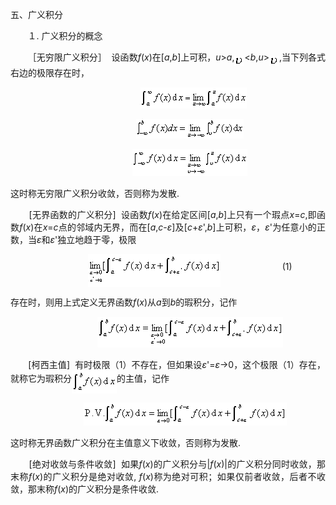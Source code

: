 <div class=Section1>
<p class=1 style='text-align:justify;text-justify:inter-ideograph'><span
lang=ZH-CN style='font-family:宋体'>五、广义积分</span></p>
<p class=1 style='text-align:justify;text-justify:inter-ideograph'><span
lang=EN-US>&nbsp;&nbsp;&nbsp;&nbsp;&nbsp;&nbsp; </span><span lang=ZH-CN
style='font-family:宋体'>１</span><span lang=EN-US>. </span><span lang=ZH-CN
style='font-family:宋体'>广义积分的概念</span></p>
<p class=1 style='text-align:justify;text-justify:inter-ideograph'><span
lang=EN-US>&nbsp;&nbsp;&nbsp;&nbsp;&nbsp;&nbsp; </span><span lang=ZH-CN
style='font-family:宋体'>［无穷限广义积分］</span><span lang=EN-US>&nbsp; </span><span
lang=ZH-CN style='font-family:宋体'>设函数</span><i><span lang=EN-US>f</span></i><span
lang=EN-US>(<i>x</i>)</span><span lang=ZH-CN style='font-family:宋体'>在</span><span
lang=EN-US>[<i>a</i>,<i>b</i>]</span><span lang=ZH-CN style='font-family:宋体'>上可积，</span><i><span
lang=EN-US>u</span></i><span lang=EN-US>&gt;<i>a</i>,<i><sub><img width=16
height=16 src="res/17e9d95da129bdd93c34fb6cc6aaaa52_5508_files/image002.gif"
u1:shapes="_x0000_i1025" align=absmiddle></sub></i>&lt;<i>b</i>,<i>u</i>&gt;<i><sub><img
width=16 height=16 src="res/17e9d95da129bdd93c34fb6cc6aaaa52_5508_files/image003.gif"
u1:shapes="_x0000_i1026" align=absmiddle></sub></i>,</span><span lang=ZH-CN
style='font-family:宋体'>当下列各式右边的极限存在时，</span></p>
<p class=1 align=center style='text-align:center'><span lang=EN-US>&nbsp;&nbsp;&nbsp;&nbsp;&nbsp;&nbsp;&nbsp;&nbsp;&nbsp;&nbsp;&nbsp;&nbsp;&nbsp;
&nbsp;&nbsp;&nbsp;&nbsp;&nbsp;&nbsp; &nbsp;&nbsp;&nbsp;&nbsp;<i><sub><img
width=170 height=34 src="res/17e9d95da129bdd93c34fb6cc6aaaa52_5508_files/image005.gif"
u1:shapes="_x0000_i1027"></sub></i>&nbsp;&nbsp;&nbsp;&nbsp;</span></p>
<p class=1 align=center style='text-align:center'><span lang=EN-US>&nbsp;&nbsp;&nbsp;&nbsp;&nbsp;&nbsp;&nbsp;&nbsp;&nbsp;&nbsp;&nbsp;&nbsp;&nbsp;&nbsp;&nbsp;&nbsp;&nbsp;
<sub><img width=172 height=31
src="res/17e9d95da129bdd93c34fb6cc6aaaa52_5508_files/image007.gif" u1:shapes="_x0000_i1028"></sub></span></p>
<p class=1 align=center style='text-align:center'><span lang=EN-US>&nbsp;&nbsp;&nbsp;&nbsp;&nbsp;&nbsp;&nbsp;&nbsp;&nbsp;&nbsp;&nbsp;&nbsp;&nbsp;&nbsp;&nbsp;&nbsp;&nbsp;
<sub><img width=184 height=43
src="res/17e9d95da129bdd93c34fb6cc6aaaa52_5508_files/image009.gif" u1:shapes="_x0000_i1029"></sub></span></p>
<p class=1 style='text-align:justify;text-justify:inter-ideograph'><span
lang=ZH-CN style='font-family:宋体'>这时称无穷限广义积分收敛，否则称为发散</span><span lang=EN-US>.</span></p>
<p class=1 style='text-align:justify;text-justify:inter-ideograph'><span
lang=EN-US>&nbsp;&nbsp;&nbsp;&nbsp;&nbsp;&nbsp; [</span><span lang=ZH-CN
style='font-family:宋体'>无界函数的广义积分</span><span lang=EN-US>]&nbsp; </span><span
lang=ZH-CN style='font-family:宋体'>设函数</span><i><span lang=EN-US>f</span></i><span
lang=EN-US>(<i>x</i>)</span><span lang=ZH-CN style='font-family:宋体'>在给定区间</span><span
lang=EN-US>[<i>a</i>,<i>b</i>]</span><span lang=ZH-CN style='font-family:宋体'>上只有一个瑕点</span><i><span
lang=EN-US>x</span></i><span lang=EN-US>=<i>c</i>,</span><span lang=ZH-CN
style='font-family:宋体'>即函数</span><i><span lang=EN-US>f</span></i><span
lang=EN-US>(<i>x</i>)</span><span lang=ZH-CN style='font-family:宋体'>在</span><i><span
lang=EN-US>x</span></i><span lang=EN-US>=<i>c</i></span><span lang=ZH-CN
style='font-family:宋体'>点的邻域内无界，而在</span><span lang=EN-US>[<i>a</i>,<i>c</i>-<i>ε</i>]</span><span
lang=ZH-CN style='font-family:宋体'>及</span><span lang=EN-US>[<i>c</i>+<i>ε</i>',<i>b</i>]</span><span
lang=ZH-CN style='font-family:宋体'>上可积，</span><i><span lang=EN-US>ε</span></i><span
lang=ZH-CN style='font-family:宋体'>，</span><i><span lang=EN-US>ε</span></i><span
lang=EN-US>'</span><span lang=ZH-CN style='font-family:宋体'>为任意小的正数，当</span><i><span
lang=EN-US>ε</span></i><span lang=ZH-CN style='font-family:宋体'>和</span><i><span
lang=EN-US>ε</span></i><span lang=EN-US>'</span><span lang=ZH-CN
style='font-family:宋体'>独立地趋于零，极限</span></p>
<p class=1 align=center style='text-align:center'><span lang=EN-US>&nbsp;&nbsp;&nbsp;&nbsp;&nbsp;&nbsp;&nbsp;&nbsp;&nbsp;&nbsp;&nbsp;&nbsp;&nbsp;&nbsp;&nbsp;&nbsp;&nbsp;
<sub><img width=212 height=52
src="res/17e9d95da129bdd93c34fb6cc6aaaa52_5508_files/image011.gif" u1:shapes="_x0000_i1039"
align=absmiddle></sub>&nbsp;&nbsp;&nbsp;&nbsp;&nbsp;&nbsp;&nbsp;&nbsp;&nbsp;&nbsp;&nbsp;&nbsp;&nbsp;&nbsp;&nbsp;&nbsp;&nbsp;&nbsp;&nbsp;&nbsp;&nbsp;&nbsp;&nbsp;&nbsp;&nbsp;(1)</span></p>
<p class=1 style='text-align:justify;text-justify:inter-ideograph'><span
lang=ZH-CN style='font-family:宋体'>存在时，则用上式定义无界函数</span><i><span lang=EN-US>f</span></i><span
lang=EN-US>(<i>x</i>)</span><span lang=ZH-CN style='font-family:宋体'>从</span><i><span
lang=EN-US>a</span></i><span lang=ZH-CN style='font-family:宋体'>到</span><i><span
lang=EN-US>b</span></i><span lang=ZH-CN style='font-family:宋体'>的瑕积分，记作</span></p>
<p class=1 align=center style='text-align:center'><span lang=EN-US>&nbsp;&nbsp;&nbsp;&nbsp;&nbsp;&nbsp;&nbsp;&nbsp;&nbsp;&nbsp;&nbsp;&nbsp;&nbsp;&nbsp;&nbsp;&nbsp;&nbsp;
<sub><img width=297 height=49
src="res/17e9d95da129bdd93c34fb6cc6aaaa52_5508_files/image013.gif" u1:shapes="_x0000_i1040"></sub></span></p>
<p class=1 style='text-align:justify;text-justify:inter-ideograph'><span
lang=EN-US>&nbsp;&nbsp;&nbsp;&nbsp;&nbsp;&nbsp; [</span><span lang=ZH-CN
style='font-family:宋体'>柯西主值</span><span lang=EN-US>] &nbsp;</span><span
lang=ZH-CN style='font-family:宋体'>有时极限（</span><span lang=EN-US>1</span><span
lang=ZH-CN style='font-family:宋体'>）不存在，但如果设</span><i><span lang=EN-US>ε</span></i><span
lang=EN-US>'=<i>ε</i>→0</span><span lang=ZH-CN style='font-family:宋体'>，这个极限（</span><span
lang=EN-US>1</span><span lang=ZH-CN style='font-family:宋体'>）存在，就称它为瑕积分</span><sub><span
lang=EN-US><img width=72 height=37
src="res/17e9d95da129bdd93c34fb6cc6aaaa52_5508_files/image015.gif" u1:shapes="_x0000_i1041"
align=absmiddle></span></sub><span lang=ZH-CN style='font-family:宋体'>的主值，记作</span></p>
<p class=1 align=center style='text-align:center'><span lang=EN-US>&nbsp;&nbsp;&nbsp;&nbsp;&nbsp;&nbsp;&nbsp;&nbsp;&nbsp;&nbsp;&nbsp;&nbsp;&nbsp;
<sub><img width=325 height=37
src="res/17e9d95da129bdd93c34fb6cc6aaaa52_5508_files/image017.gif" u1:shapes="_x0000_i1042"></sub></span></p>
<p class=1 style='text-align:justify;text-justify:inter-ideograph'><span
lang=ZH-CN style='font-family:宋体'>这时称无界函数广义积分在主值意义下收敛，否则称为发散</span><span
lang=EN-US>.</span></p>
<p class=1 style='text-align:justify;text-justify:inter-ideograph'><span
lang=EN-US>&nbsp;&nbsp;&nbsp;&nbsp;&nbsp;&nbsp; [</span><span lang=ZH-CN
style='font-family:宋体'>绝对收敛与条件收敛</span><span lang=EN-US>] &nbsp;</span><span
lang=ZH-CN style='font-family:宋体'>如果</span><i><span lang=EN-US>f</span></i><span
lang=EN-US>(<i>x</i>)</span><span lang=ZH-CN style='font-family:宋体'>的广义积分与</span><span
lang=EN-US>|<i>f</i>(<i>x</i>)|</span><span lang=ZH-CN style='font-family:宋体'>的广义积分同时收敛，那末称</span><i><span
lang=EN-US>f</span></i><span lang=EN-US>(<i>x</i>)</span><span lang=ZH-CN
style='font-family:宋体'>的广义积分是绝对收敛</span><span lang=EN-US>, <i>f</i>(<i>x</i>)</span><span
lang=ZH-CN style='font-family:宋体'>称为绝对可积；如果仅前者收敛，后者不收敛，那末称</span><i><span
lang=EN-US>f</span></i><span lang=EN-US>(<i>x</i>)</span><span lang=ZH-CN
style='font-family:宋体'>的广义积分是条件收敛</span><span lang=EN-US>.</span></p>
</div>